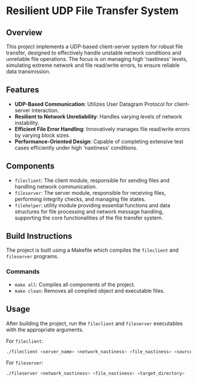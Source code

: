 # Resilient UDP File Transfer System

## Overview
This project implements a UDP-based client-server system for robust file transfer, designed to effectively handle unstable network conditions and unreliable file operations. The focus is on managing high 'nastiness' levels, simulating extreme network and file read/write errors, to ensure reliable data transmission.

## Features
- **UDP-Based Communication**: Utilizes User Datagram Protocol for client-server interaction.
- **Resilient to Network Unreliability**: Handles varying levels of network instability.
- **Efficient File Error Handling**: Innovatively manages file read/write errors by varying block sizes.
- **Performance-Oriented Design**: Capable of completing extensive test cases efficiently under high 'nastiness' conditions.

## Components
- `fileclient`: The client module, responsible for sending files and handling network communication.
- `fileserver`: The server module, responsible for receiving files, performing integrity checks, and managing file states.
-  `filehelper`:  utility module providing essential functions and data structures for file processing and network message handling, supporting the core functionalities of the file transfer system.

## Build Instructions
The project is built using a Makefile which compiles the `fileclient` and `fileserver` programs.

### Commands
- `make all`: Compiles all components of the project.
- `make clean`: Removes all compiled object and executable files.

## Usage
After building the project, run the `fileclient` and `fileserver` executables with the appropriate arguments.

For `fileclient`:
```bash
./fileclient <server_name> <network_nastiness> <file_nastiness> <source_directory>
```
For `fileserver`:
```bash
./fileserver <network_nastiness> <file_nastiness> <target_directory>
```
